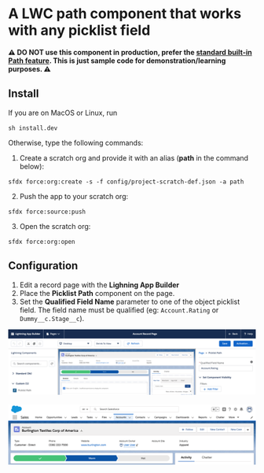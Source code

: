 # A LWC path component that works with any picklist field

**⚠️ DO NOT use this component in production, prefer the [standard built-in Path feature](https://help.salesforce.com/articleView?id=path_overview.htm&type=5). This is just sample code for demonstration/learning purposes. ⚠️**

## Install
If you are on MacOS or Linux, run

```
sh install.dev
```

Otherwise, type the following commands:


1. Create a scratch org and provide it with an alias (**path** in the command below):

```
sfdx force:org:create -s -f config/project-scratch-def.json -a path
```

2. Push the app to your scratch org:

```
sfdx force:source:push
```

3. Open the scratch org:

```
sfdx force:org:open
```

## Configuration
1. Edit a record page with the **Lighning App Builder**
1. Place the **Picklist Path** component on the page.
2. Set the **Qualified Field Name** parameter to one of the object picklist field. The field name must be qualified (eg: `Account.Rating` or `Dummy__c.Stage__c`).

<img src="screenshots/lightning-app-builder.png" alt="Lightning App Builder configuration">
<br/>
<br/>
<img src="screenshots/runtime.png" alt="Component at runtime">